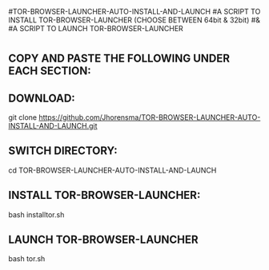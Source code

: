 #TOR-BROWSER-LAUNCHER-AUTO-INSTALL-AND-LAUNCH
#A SCRIPT TO INSTALL TOR-BROWSER-LAUNCHER (CHOOSE BETWEEN 64bit & 32bit) 
#&
#A SCRIPT TO LAUNCH TOR-BROWSER-LAUNCHER
#
#
COPY AND PASTE THE FOLLOWING UNDER EACH SECTION:
-----------------------------

DOWNLOAD:
---------
git clone https://github.com/Jhorensma/TOR-BROWSER-LAUNCHER-AUTO-INSTALL-AND-LAUNCH.git

SWITCH DIRECTORY:
-----------------
cd TOR-BROWSER-LAUNCHER-AUTO-INSTALL-AND-LAUNCH

INSTALL TOR-BROWSER-LAUNCHER:
-----------------------------
bash installtor.sh

LAUNCH TOR-BROWSER-LAUNCHER
---------------------------
bash tor.sh
